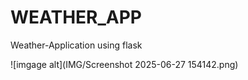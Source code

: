 # WEATHER_APP
Weather-Application using flask 

![imgage alt](IMG/Screenshot 2025-06-27 154142.png)
